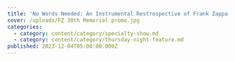 ```yaml
---
title: 'No Words Needed: An Instrumental Restrospective of Frank Zappa'
cover: /uploads/FZ 30th Memorial promo.jpg
categories:
  - category: content/category/specialty-show.md
  - category: content/category/thursday-night-feature.md
published: 2023-12-04T05:00:00.000Z
---
```


